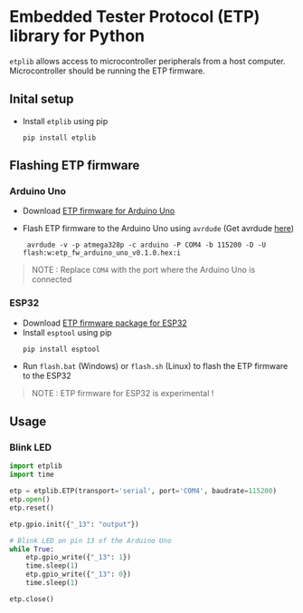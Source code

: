 # Embedded Tester Protocol (ETP) library for Python

`etplib` allows access to microcontroller peripherals from a host computer. Microcontroller should be running the ETP firmware.

## Inital setup
- Install `etplib` using pip
  ```terminal
  pip install etplib
  ```

## Flashing ETP firmware
### Arduino Uno
- Download [ETP firmware for Arduino Uno](https://github.com/jabezwinston/etplib/releases/download/v0.2.0/etp_fw_arduino_uno_v0.2.0.hex)
- Flash ETP firmware to the Arduino Uno using `avrdude` (Get avrdude [here](https://github.com/avrdudes/avrdude/releases/))

  ```terminal
   avrdude -v -p atmega328p -c arduino -P COM4 -b 115200 -D -U flash:w:etp_fw_arduino_uno_v0.1.0.hex:i
  ```
> NOTE : Replace `COM4` with the port where the Arduino Uno is connected

### ESP32
- Download [ETP firmware package for ESP32](https://github.com/jabezwinston/etplib/releases/download/v0.2.0/etp_fw_esp32_v0.2.0.zip)
- Install `esptool` using pip
  ```terminal
  pip install esptool
  ```
- Run `flash.bat` (Windows) or `flash.sh` (Linux) to flash the ETP firmware to the ESP32
> NOTE : ETP firmware for ESP32 is experimental !

## Usage

### Blink LED

```python
import etplib
import time

etp = etplib.ETP(transport='serial', port='COM4', baudrate=115200)
etp.open()
etp.reset()

etp.gpio.init({"_13": "output"})

# Blink LED on pin 13 of the Arduino Uno
while True:
    etp.gpio_write({"_13": 1})
    time.sleep(1)
    etp.gpio_write({"_13": 0})
    time.sleep(1)

etp.close()
```
